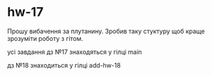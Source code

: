# hw-17
Прошу вибачення за плутанину. Зробив таку стуктуру щоб краще зрозуміти роботу з гітом.

усі завдання дз №17  знаходяться у гілці main

дз №18 знаходиться у гілці add-hw-18


